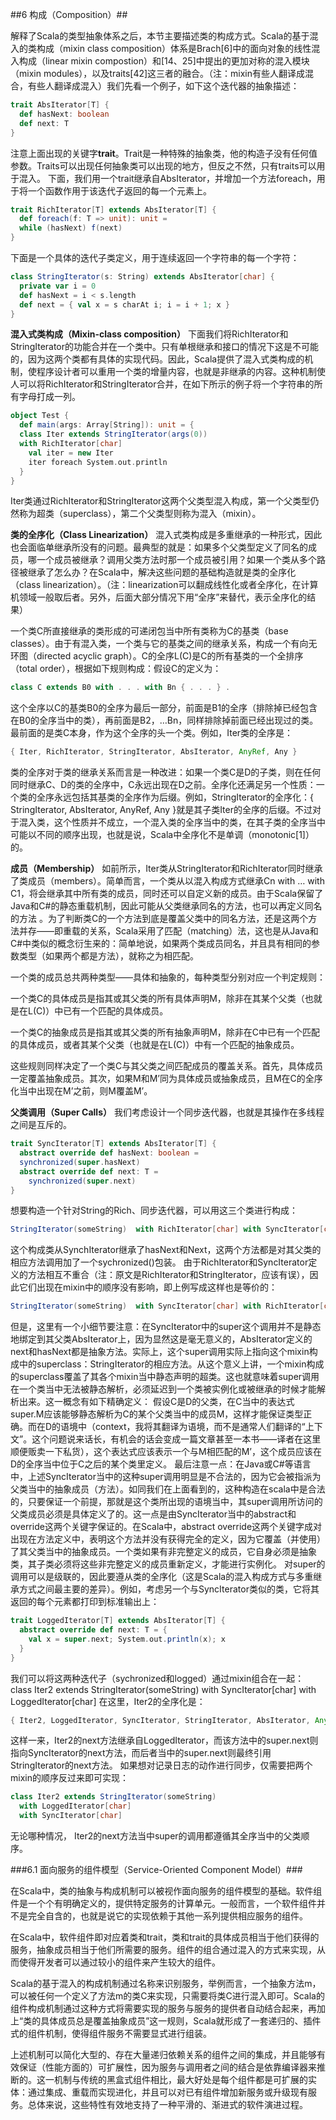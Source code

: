 ##6	构成（Composition）##

解释了Scala的类型抽象体系之后，本节主要描述类的构成方式。Scala的基于混入的类构成（mixin class composition）体系是Brach[6]中的面向对象的线性混入构成（linear mixin compostion）和[14、25]中提出的更加对称的混入模块（mixin modules），以及traits[42]这三者的融合。（注：mixin有些人翻译成混合，有些人翻译成混入）我们先看一个例子，如下这个迭代器的抽象描述：
```Scala
trait AbsIterator[T] {
  def hasNext: boolean
  def next: T
}
```
注意上面出现的关键字**trait**。Trait是一种特殊的抽象类，他的构造子没有任何值参数。Traits可以出现任何抽象类可以出现的地方，但反之不然，只有traits可以用于混入。
下面，我们用一个trait继承自AbsIterator，并增加一个方法foreach，用于将一个函数作用于该迭代子返回的每一个元素上。
```Scala
trait RichIterator[T] extends AbsIterator[T] {
  def foreach(f: T => unit): unit =
  while (hasNext) f(next)
}
```
下面是一个具体的迭代子类定义，用于连续返回一个字符串的每一个字符：
```Scala
class StringIterator(s: String) extends AbsIterator[char] {
  private var i = 0
  def hasNext = i < s.length
  def next = { val x = s charAt i; i = i + 1; x }
}
```
**混入式类构成（Mixin-class composition）** 下面我们将RichIterator和StringIterator的功能合并在一个类中。只有单根继承和接口的情况下这是不可能的，因为这两个类都有具体的实现代码。因此，Scala提供了混入式类构成的机制，使程序设计者可以重用一个类的增量内容，也就是非继承的内容。这种机制使人可以将RichIterator和StringIterator合并，在如下所示的例子将一个字符串的所有字母打成一列。
```Scala
object Test {
  def main(args: Array[String]): unit = {
  class Iter extends StringIterator(args(0))
  with RichIterator[char]
    val iter = new Iter
    iter foreach System.out.println
  }
}
```
Iter类通过RichIterator和StringIterator这两个父类型混入构成，第一个父类型仍然称为超类（superclass），第二个父类型则称为混入（mixin）。

**类的全序化（Class Linearization）**
混入式类构成是多重继承的一种形式，因此也会面临单继承所没有的问题。最典型的就是：如果多个父类型定义了同名的成员，哪一个成员被继承？调用父类方法时那一个成员被引用？如果一个类从多个路径被继承了怎么办？在Scala中，解决这些问题的基础构造就是类的全序化（class linearization）。（注：linearization可以翻成线性化或者全序化，在计算机领域一般取后者。另外，后面大部分情况下用“全序”来替代，表示全序化的结果）

一个类C所直接继承的类形成的可递闭包当中所有类称为C的基类（base classes）。由于有混入类，一个类与它的基类之间的继承关系，构成一个有向无环图（directed acyclic graph）。C的全序L(C)是C的所有基类的一个全排序（total order），根据如下规则构成：假设C的定义为：
```Scala
class C extends B0 with . . . with Bn { . . . } .
```
这个全序以C的基类B0的全序为最后一部分，前面是B1的全序（排除掉已经包含在B0的全序当中的类），再前面是B2，…Bn，同样排除掉前面已经出现过的类。最前面的是类C本身，作为这个全序的头一个类。例如，Iter类的全序是：
```Scala
{ Iter, RichIterator, StringIterator, AbsIterator, AnyRef, Any }
```
类的全序对于类的继承关系而言是一种改进：如果一个类C是D的子类，则在任何同时继承C、D的类的全序中，C永远出现在D之前。全序化还满足另一个性质：一个类的全序永远包括其基类的全序作为后缀。例如，StringIterator的全序化：{ StringIterator, AbsIterator, AnyRef, Any }就是其子类Iter的全序的后缀。不过对于混入类，这个性质并不成立，一个混入类的全序当中的类，在其子类的全序当中可能以不同的顺序出现，也就是说，Scala中全序化不是单调（monotonic[1]）的。

**成员（Membership）**
如前所示，Iter类从StringIterator和RichIterator同时继承了类成员（members）。简单而言，一个类从以混入构成方式继承Cn with … with C1，将会继承其中所有类的成员，同时还可以自定义新的成员。由于Scala保留了Java和C#的静态重载机制，因此可能从父类继承同名的方法，也可以再定义同名的方法 。为了判断类C的一个方法到底是覆盖父类中的同名方法，还是这两个方法并存——即重载的关系，Scala采用了匹配（matching）法，这也是从Java和C#中类似的概念衍生来的：简单地说，如果两个类成员同名，并且具有相同的参数类型（如果两个都是方法），就称之为相匹配。

一个类的成员总共两种类型——具体和抽象的，每种类型分别对应一个判定规则：

一个类C的具体成员是指其或其父类的所有具体声明M，除非在其某个父类（也就是在L(C)）中已有一个匹配的具体成员。

一个类C的抽象成员是指其或其父类的所有抽象声明M，除非在C中已有一个匹配的具体成员，或者其某个父类（也就是在L(C)）中有一个匹配的抽象成员。

这些规则同样决定了一个类C与其父类之间匹配成员的覆盖关系。首先，具体成员一定覆盖抽象成员。其次，如果M和M’同为具体成员或抽象成员，且M在C的全序化当中出现在M’之前，则M覆盖M’。

**父类调用（Super Calls）**
我们考虑设计一个同步迭代器，也就是其操作在多线程之间是互斥的。
```Scala
trait SyncIterator[T] extends AbsIterator[T] {
  abstract override def hasNext: boolean =
  synchronized(super.hasNext)
  abstract override def next: T =
    synchronized(super.next)
}
```
想要构造一个针对String的Rich、同步迭代器，可以用这三个类进行构成：
```Scala
StringIterator(someString) 	with RichIterator[char] with SyncIterator[char]
```
这个构成类从SynchIterator继承了hasNext和Next，这两个方法都是对其父类的相应方法调用加了一个sychronized()包装。
由于RichIterator和SyncIterator定义的方法相互不重合（注：原文是RichIterator和StringIterator，应该有误），因此它们出现在mixin中的顺序没有影响，即上例写成这样也是等价的：
```Scala
StringIterator(someString) 	with SyncIterator[char] with RichIterator[char]
```
但是，这里有一个小细节要注意：在SyncIterator中的super这个调用并不是静态地绑定到其父类AbsIterator上，因为显然这是毫无意义的，AbsIterator定义的next和hasNext都是抽象方法。实际上，这个super调用实际上指向这个mixin构成中的superclass：StringIterator的相应方法。从这个意义上讲，一个mixin构成的superclass覆盖了其各个mixin当中静态声明的超类。这也就意味着super调用在一个类当中无法被静态解析，必须延迟到一个类被实例化或被继承的时候才能解析出来。这一概念有如下精确定义：
假设C是D的父类，在C当中的表达式super.M应该能够静态解析为C的某个父类当中的成员M，这样才能保证类型正确。而在D的语境中（context，我将其翻译为语境，而不是通常人们翻译的“上下文”。这个问题说来话长，有机会的话会变成一篇文章甚至一本书——译者在这里顺便贩卖一下私货），这个表达式应该表示一个与M相匹配的M’，这个成员应该在D的全序当中位于C之后的某个类里定义。
最后注意一点：在Java或C#等语言中，上述SyncIterator当中的这种super调用明显是不合法的，因为它会被指派为父类当中的抽象成员（方法）。如同我们在上面看到的，这种构造在scala中是合法的，只要保证一个前提，那就是这个类所出现的语境当中，其super调用所访问的父类成员必须是具体定义了的。这一点是由SyncIterator当中的abstract和override这两个关键字保证的。在Scala中，abstract override这两个关键字成对出现在方法定义中，表明这个方法并没有获得完全的定义，因为它覆盖（并使用）了其父类当中的抽象成员。一个类如果有非完整定义的成员，它自身必须是抽象类，其子类必须将这些非完整定义的成员重新定义，才能进行实例化。
对super的调用可以是级联的，因此要遵从类的全序化（这是Scala的混入构成方式与多重继承方式之间最主要的差异）。例如，考虑另一个与SyncIterator类似的类，它将其返回的每个元素都打印到标准输出上：
```Scala
trait LoggedIterator[T] extends AbsIterator[T] {
  abstract override def next: T = {
    val x = super.next; System.out.println(x); x
  }
}
```
我们可以将这两种迭代子（sychronized和logged）通过mixin组合在一起：
class Iter2 extends StringIterator(someString)
with SyncIterator[char]
with LoggedIterator[char]
在这里，Iter2的全序化是：
```Scala
{ Iter2, LoggedIterator, SyncIterator, StringIterator, AbsIterator, AnyRef, Any }
```
这样一来，Iter2的next方法继承自LoggedIterator，而该方法中的super.next则指向SyncIterator的next方法，而后者当中的super.next则最终引用StringIterator的next方法。
如果想对记录日志的动作进行同步，仅需要把两个mixin的顺序反过来即可实现：
```Scala
class Iter2 extends StringIterator(someString)
  with LoggedIterator[char]
  with SyncIterator[char]
```
无论哪种情况， Iter2的next方法当中super的调用都遵循其全序当中的父类顺序。

###6.1	面向服务的组件模型（Service-Oriented Component Model）###

在Scala中，类的抽象与构成机制可以被视作面向服务的组件模型的基础。软件组件是一个个有明确定义的，提供特定服务的计算单元。一般而言，一个软件组件并不是完全自含的，也就是说它的实现依赖于其他一系列提供相应服务的组件。

在Scala中，软件组件即对应着类和trait，类和trait的具体成员相当于他们获得的服务，抽象成员相当于他们所需要的服务。组件的组合通过混入的方式来实现，从而使得开发者可以通过较小的组件来产生较大的组件。

Scala的基于混入的构成机制通过名称来识别服务，举例而言，一个抽象方法m，可以被任何一个定义了方法m的类C来实现，只需要将类C进行混入即可。Scala的组件构成机制通过这种方式将需要实现的服务与服务的提供者自动结合起来，再加上“类的具体成员总是覆盖抽象成员”这一规则，Scala就形成了一套递归的、插件式的组件机制，使得组件服务不需要显式进行组装。

上述机制可以简化大型的、存在大量递归依赖关系的组件之间的集成，并且能够有效保证（性能方面的）可扩展性，因为服务与调用者之间的结合是依靠编译器来推断的。这一机制与传统的黑盒式组件相比，最大好处是每个组件都是可扩展的实体：通过集成、重载而实现进化，并且可以对已有组件增加新服务或升级现有服务。总体来说，这些特性有效地支持了一种平滑的、渐进式的软件演进过程。
